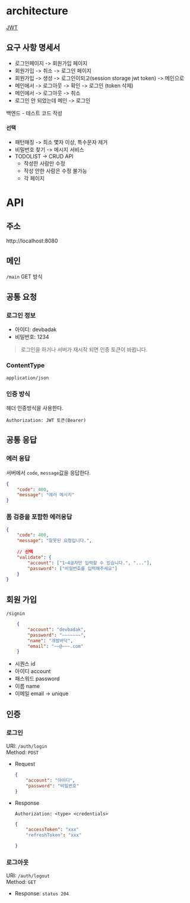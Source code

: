 # architecture      
   
[JWT](https://github.com/springframework-sprout/spring-expert/blob/main/spring/etc/JWT.md#%ED%86%A0%ED%81%B0-%EC%9D%B8%EC%A6%9D-%ED%83%80%EC%9E%85)    
   
## 요구 사항 명세서           

* 로그인페이지 -> 회원가입 페이지
* 회원가입 -> 취소 -> 로그인 페이지
* 회원가입 -> 생성 -> 로그인이되고(session storage jwt token) -> 메인으로 
* 메인에서 -> 로그아웃 -> 확인 -> 로그인 (token 삭제)   
* 메인에서 -> 로그아웃 -> 취소    
* 로그인 안 되었는데 메인 -> 로그인        

백엔드 - 테스트 코드 작성  
       
#### 선택 
* 패턴매칭 -> 최소 몇자 이상, 특수문자 제거   
* 비밀번호 찾기 -> 메시지 서비스
* TODOLIST -> CRUD API 
  * 작성한 사람만 수정
  * 작성 안한 사람은 수정 불가능
  * 각 페이지 

# API
## 주소
http://localhost:8080   

## 메인
`/main` GET 방식  

## 공통 요청
### 로그인 정보

* 아이디: devbadak
* 비밀번호: 1234

> 로그인을 하거나 서버가 재시작 되면 인증 토큰이 바뀝니다.

### ContentType

`application/json`

### 인증 방식

헤더 인증방식을 사용한다.

`Authorization: JWT 토큰(Bearer)`   

## 공통 응답     
### 에러 응답

서버에서 `code`, `message`값을 응답한다.

```json
{
    "code": 400,
    "message": "에러 메시지"
}
```

### 폼 검증을 포함한 에러응답

```json
{
    "code": 400,
    "message": "잘못된 요청입니다.",
    
    // 선택  
    "validate": {
        "account": ["1~4글자만 입력할 수 있습니다.", "..."],
        "password": ["비밀번호를 입력해주세요"]
    }
}
```
## 회원 가입
 `/signin`
 
```json
    {
        "account": "devbadak",
        "password": "~~~~~~~", 
        "name": "개발바닥",
        "email": "~~@~~~.com"
    }
```  

* 시퀀스 id
* 아이디 account 
* 패스워드 password
* 이름 name
* 이메일 email -> unique  


## 인증

### 로그인
URI: `/auth/login`  
Method: `POST`

- Request
 
    ```json
    {
        "account": "아이디",
        "password": "비밀번호"
    }
    ```

- Response
    ```http
    Authorization: <type> <credentials> 
    ```
    ```json
    {
        "accessToken": "xxx"
        "refreshToken": "xxx"

    }
    ```

### 로그아웃
URI: `/auth/logout`  
Method: `GET`  

- Response: `status 204`
